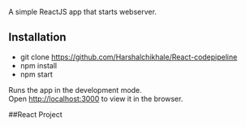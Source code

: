 A simple ReactJS app that starts webserver.

## Installation
- git clone https://github.com/Harshalchikhale/React-codepipeline
- npm install
- npm start

Runs the app in the development mode.<br />
Open [http://localhost:3000](http://localhost:3000) to view it in the browser.



##React Project
